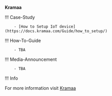 ﻿**Kramaa**

!!! Case-Study

        - [How to Setup IoT device](https://docs.kramaa.com/Guide/how_to_setup/)

!!! How-To-Guide

        - TBA

!!! Media-Announcement

        - TBA

!!! Info

For more information visit [Kramaa](https://docs.kramaa.com)
